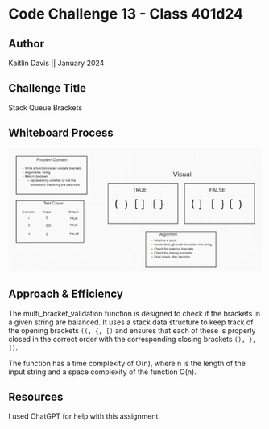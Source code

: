 # Code Challenge 13 - Class 401d24

## Author
Kaitlin Davis || January 2024

## Challenge Title
Stack Queue Brackets

## Whiteboard Process
![Whiteboard for Stack Queue Brackets](code13.png)

## Approach & Efficiency
The multi_bracket_validation function is designed to check if the brackets in a given string are balanced. It uses a stack data structure to keep track of the opening brackets `((, {, [)` and ensures that each of these is properly closed in the correct order with the corresponding closing brackets `(), }, ])`.

The function has a time complexity of O(n), where n is the length of the input string and a space complexity of the function O(n).

## Resources
I used ChatGPT for help with this assignment. 